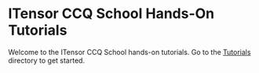# ITensor CCQ School Hands-On Tutorials

Welcome to the ITensor CCQ School hands-on tutorials. Go to the [Tutorials](./Tutorials/)
directory to get started.
